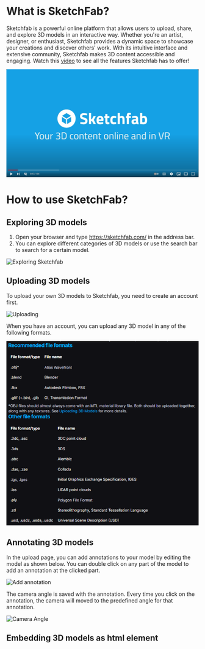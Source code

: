 # What is SketchFab?

Sketchfab is a powerful online platform that allows users to upload, share, and explore 3D models in an interactive way. Whether you're an artist, designer, or enthusiast, Sketchfab provides a dynamic space to showcase your creations and discover others' work. With its intuitive interface and extensive community, Sketchfab makes 3D content accessible and engaging. Watch this [video](https://www.youtube.com/watch?v=HsC08YcWBug) to see all the features Sketchfab has to offer!

[![Discover Sketchfab - Your 3D content online and in VR](image.png)](https://www.youtube.com/watch?v=HsC08YcWBug)

# How to use SketchFab?

## Exploring 3D models

1. Open your browser and type https://sketchfab.com/ in the address bar.
2. You can explore different categories of 3D models or use the search bar to search for a certain model.

![Exploring Sketchfab](chrome_YwutGEjIa8.gif)

## Uploading 3D models

To upload your own 3D models to Sketchfab, you need to create an account first.

![Uploading](chrome_UD4IO6y7EJ.gif)

When you have an account, you can upload any 3D model in any of the following formats.

![Upload Formats](image-1.png)

## Annotating 3D models

In the upload page, you can add annotations to your model by editing the model as shown below. You can double click on any part of the model to add an annotation at the clicked part.

![Add annotation](chrome_UZ1mIdoZ6f.gif)

The camera angle is saved with the annotation. Every time you click on the annotation, the camera will moved to the predefined angle for that annotation.

![Camera Angle](chrome_tUV5CcsP7K.gif)


## Embedding 3D models as html element


